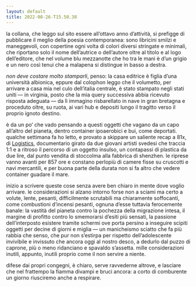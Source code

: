 ```yaml
---
layout: default
title: 2022-08-26-T15.50.38
---
```


la collana, che leggo sul sito essere all’ottavo anno d’attività, si prefigge di pubblicare il meglio della poesia contemporanea: sono libricini smilzi e maneggevoli, con copertine ogni volta di colori diversi stringate e minimali, che riportano solo il nome dell’autrice o dell’autore oltre al titolo e al logo dell’editore, che nel volume blu mezzanotte che ho tra le mani è d’un grigio e un nero così tenui che a malapena si distingue in basso a destra.

*non deve costare molto stamparli*, penso: la casa editrice è figlia d’una università albionica, eppure dal colophon leggo che il volumetto, per arrivare a casa mia nel culo dell’italia centrale, è stato stampato negli stati uniti — in virginia, posto che la mia query successiva abbia ricevuto risposta adeguata — da lì immagino risbarellato in nave in gran bretagna e proceduto oltre, su ruota, ai vari hub e depositi lungo il tragitto verso il proprio ignoto destino.

è da un po’ che vado pensando a questi oggetti che vagano da un capo all’altro del pianeta, dentro container ipoaerobici e bui, come deportati. qualche settimana fa ho letto, e provato a skippare un saliente recap a 81x, di [Logistics](https://logisticsartproject.com/), documentario girato da due giovani artisti svedesi che traccia 1:1 e a ritroso il percorso di un oggetto insulso, un contapassi di plastica da due lire, dal punto vendita di stoccolma alla fabbrica di shenzhen. le riprese vanno avanti per 857 ore e constano perlopiù di camere fisse su cruscotti e navi mercantili, e per buona parte della durata non si fa altro che vedere container guadare il mare.

inizio a scrivere queste cose senza avere ben chiaro in mente dove voglio arrivare. le considerazioni si alzano intorno forse non a sciami ma certo a volute, lente, pesanti, difficilmente scrutabili ma chiaramente soffocanti, come combustioni d’incensi pesanti, ognuna d’esse tuttavia ferocemente banale: la vastità del pianeta contro la pochezza della migrazione intesa, il margine di profitto contro lo smemorarsi d’esiti più sensati, la passione dell’interposto esistere tramite schermi ove porta persino a inseguire scipiti oggetti per decine di giorni e miglia — un manicheismo sciatto che fa più rabbia che senso, che pur non s’estirpa per rispetto dell’adolescente invivibile e invissuto che ancora oggi al nostro desco, a dedurlo dal puzzo di caprone, più o meno ridanciano e spavaldo s’assetta. mille considerazioni inutili, appunto, inutili proprio come il non servire a niente.

difese dai propri congegni, è chiaro, serve ravvederne altrove, e lasciare che nel frattempo la fiamma divampi e bruci ancora: a corto di comburente un giorno riusciremo anche a respirare. 